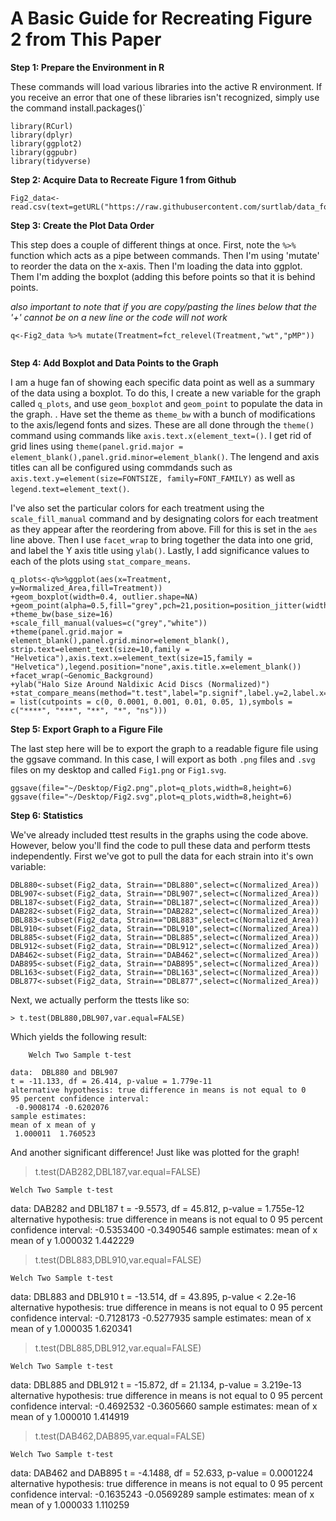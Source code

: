 # A Basic Guide for Recreating Figure 2 from This Paper

**Step 1: Prepare the Environment in R**

These commands will load various libraries into the active R environment. If you receive an error that one of these libraries isn't recognized, simply use the command install.packages()`

```
library(RCurl)
library(dplyr)
library(ggplot2)
library(ggpubr)
library(tidyverse)
```

**Step 2: Acquire Data to Recreate Figure 1 from Github**

```
Fig2_data<-read.csv(text=getURL("https://raw.githubusercontent.com/surtlab/data_for_figures/master/Final_Data_Overlay_All_together.csv"))
```
**Step 3: Create the Plot Data Order**

This step does a couple of different things at once. First, note the `%>%` function which acts as a pipe between commands. Then I'm using 'mutate' to reorder the data on the x-axis. Then I'm loading the data into ggplot. Them I'm adding the boxplot (adding this before points so that it is behind points. 

*also important to note that if you are copy/pasting the lines below that the '+' cannot be on a new line or the code will not work*

```
q<-Fig2_data %>% mutate(Treatment=fct_relevel(Treatment,"wt","pMP"))


```

**Step 4: Add Boxplot and Data Points to the Graph**

I am a huge fan of showing each specific data point as well as a summary of the data using a boxplot. To do this, I create a new variable for the graph called `q_plots`, and use `geom_boxplot` and `geom_point` to populate the data in the graph. 
. 
Have set the theme as `theme_bw` with a bunch of modifications to the axis/legend fonts and sizes. These are all done through the `theme()` command using commands like `axis.text.x(element_text=()`. I get rid of grid lines using `theme(panel.grid.major = element_blank(),panel.grid.minor=element_blank()`. The lengend and axis titles can all be configured using commdands such as `axis.text.y=element(size=FONTSIZE, family=FONT_FAMILY)` as well as `legend.text=element_text()`.

I've also set the particular colors for each treatment using the `scale_fill_manual` command and by designating colors for each treatment as they appear after the reordering from above. Fill for this is set in the `aes` line above.
Then I use `facet_wrap` to bring together the data into one grid, and label the Y axis title using `ylab()`.
Lastly, I add significance values to each of the plots using `stat_compare_means`.

```
q_plots<-q%>%ggplot(aes(x=Treatment, y=Normalized_Area,fill=Treatment))
+geom_boxplot(width=0.4, outlier.shape=NA)
+geom_point(alpha=0.5,fill="grey",pch=21,position=position_jitter(width=0.11))
+theme_bw(base_size=16)
+scale_fill_manual(values=c("grey","white"))
+theme(panel.grid.major = element_blank(),panel.grid.minor=element_blank(), strip.text=element_text(size=10,family = "Helvetica"),axis.text.x=element_text(size=15,family = "Helvetica"),legend.position="none",axis.title.x=element_blank())
+facet_wrap(~Genomic_Background)
+ylab("Halo Size Around Naldixic Acid Discs (Normalized)")
+stat_compare_means(method="t.test",label="p.signif",label.y=2,label.x=0.75,size=5.,symnum.args = list(cutpoints = c(0, 0.0001, 0.001, 0.01, 0.05, 1),symbols = c("****", "***", "**", "*", "ns")))
```
**Step 5: Export Graph to a Figure File**

The last step here will be to export the graph to a readable figure file using the ggsave command. In this case, I will export as both `.png` files and `.svg` files on my desktop and called `Fig1.png` or `Fig1.svg`.

```
ggsave(file="~/Desktop/Fig2.png",plot=q_plots,width=8,height=6)
ggsave(file="~/Desktop/Fig2.svg",plot=q_plots,width=8,height=6)
```


**Step 6: Statistics**

We've already included ttest results in the graphs using the code above. However, below you'll find the code to pull these data and perform ttests independently. First we've got to pull the data for each strain into it's own variable:

```
DBL880<-subset(Fig2_data, Strain=="DBL880",select=c(Normalized_Area))
DBL907<-subset(Fig2_data, Strain=="DBL907",select=c(Normalized_Area))
DBL187<-subset(Fig2_data, Strain=="DBL187",select=c(Normalized_Area))
DAB282<-subset(Fig2_data, Strain=="DAB282",select=c(Normalized_Area))
DBL883<-subset(Fig2_data, Strain=="DBL883",select=c(Normalized_Area))
DBL910<-subset(Fig2_data, Strain=="DBL910",select=c(Normalized_Area))
DBL885<-subset(Fig2_data, Strain=="DBL885",select=c(Normalized_Area))
DBL912<-subset(Fig2_data, Strain=="DBL912",select=c(Normalized_Area))
DAB462<-subset(Fig2_data, Strain=="DAB462",select=c(Normalized_Area))
DAB895<-subset(Fig2_data, Strain=="DAB895",select=c(Normalized_Area))
DBL163<-subset(Fig2_data, Strain=="DBL163",select=c(Normalized_Area))
DBL877<-subset(Fig2_data, Strain=="DBL877",select=c(Normalized_Area))

```
Next, we actually perform the ttests like so:

```
> t.test(DBL880,DBL907,var.equal=FALSE)
```

Which yields the following result:

```
	Welch Two Sample t-test

data:  DBL880 and DBL907
t = -11.133, df = 26.414, p-value = 1.779e-11
alternative hypothesis: true difference in means is not equal to 0
95 percent confidence interval:
 -0.9008174 -0.6202076
sample estimates:
mean of x mean of y 
 1.000011  1.760523 
```
And another significant difference! Just like was plotted for the graph!

> t.test(DAB282,DBL187,var.equal=FALSE)

	Welch Two Sample t-test

data:  DAB282 and DBL187
t = -9.5573, df = 45.812, p-value = 1.755e-12
alternative hypothesis: true difference in means is not equal to 0
95 percent confidence interval:
 -0.5353400 -0.3490546
sample estimates:
mean of x mean of y 
 1.000032  1.442229 

> t.test(DBL883,DBL910,var.equal=FALSE)

	Welch Two Sample t-test

data:  DBL883 and DBL910
t = -13.514, df = 43.895, p-value < 2.2e-16
alternative hypothesis: true difference in means is not equal to 0
95 percent confidence interval:
 -0.7128173 -0.5277935
sample estimates:
mean of x mean of y 
 1.000035  1.620341 

> t.test(DBL885,DBL912,var.equal=FALSE)

	Welch Two Sample t-test

data:  DBL885 and DBL912
t = -15.872, df = 21.134, p-value = 3.219e-13
alternative hypothesis: true difference in means is not equal to 0
95 percent confidence interval:
 -0.4692532 -0.3605660
sample estimates:
mean of x mean of y 
 1.000010  1.414919 

> t.test(DAB462,DAB895,var.equal=FALSE)

	Welch Two Sample t-test

data:  DAB462 and DAB895
t = -4.1488, df = 52.633, p-value = 0.0001224
alternative hypothesis: true difference in means is not equal to 0
95 percent confidence interval:
 -0.1635243 -0.0569289
sample estimates:
mean of x mean of y 
 1.000033  1.110259 
